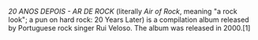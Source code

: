 _20 ANOS DEPOIS - AR DE ROCK_ (literally _Air of Rock_, meaning "a rock look"; a pun on hard rock: 20 Years Later) is a compilation album released by Portuguese rock singer Rui Veloso. The album was released in 2000.[1]
